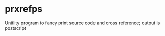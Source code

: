 prxrefps
========

Unitlity program to fancy print source code and cross reference; output is postscript
